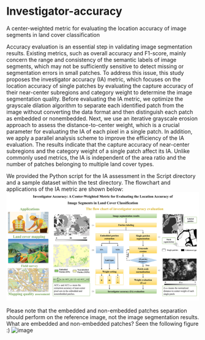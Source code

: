 # Investigator-accuracy
A center-weighted metric for evaluating the location accuracy of image segments in land cover classification

Accuracy evaluation is an essential step in validating image segmentation results. Existing metrics, such as overall accuracy and F1-score, mainly concern the range and consistency of the semantic labels of image segments, which may not be sufficiently sensitive to detect missing or segmentation errors in small patches. To address this issue, this study proposes the investigator accuracy (IA) metric, which focuses on the location accuracy of single patches by evaluating the capture accuracy of their near-center subregions and category weight to determine the image segmentation quality. Before evaluating the IA metric, we optimize the grayscale dilation algorithm to separate each identified patch from the image without converting the data format and then distinguish each patch as embedded or nonembedded. Next, we use an iterative grayscale erosion approach to assess the distance-to-center weight, which is a crucial parameter for evaluating the IA of each pixel in a single patch. In addition, we apply a parallel analysis scheme to improve the efficiency of the IA evaluation. The results indicate that the capture accuracy of near-center subregions and the category weight of a single patch affect its IA. Unlike commonly used metrics, the IA is independent of the area ratio and the number of patches belonging to multiple land cover types.

We provided the Python script for the IA assessment in the Script directory and a sample dataset within the test directory. 
The flowchart and applications of the IA metric are shown below:
![image](PNG/Workflow.jpg)

Please note that the embedded and non-embedded patches separation should perform on the reference image, not the image segmentation results. 
What are embedded and non-embedded patches? Seen the following figure  :)
![image](PNG/Figure5.jpg)



